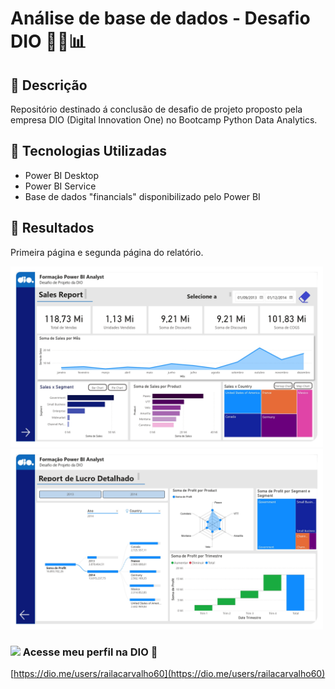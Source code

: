 # Análise de base de dados - Desafio DIO 👩‍💻📊 <br>
## 📒 Descrição 
Repositório destinado á conclusão de desafio de projeto proposto pela empresa DIO (Digital Innovation One) no Bootcamp Python Data Analytics.

## 🤖 Tecnologias Utilizadas
* Power BI Desktop
* Power BI Service
* Base de dados "financials" disponibilizado pelo Power BI

## 🚀 Resultados
Primeira página e segunda página do relatório. <br>

<img src="https://github.com/RailaCarvalho/Power_BI_Analyst/blob/main/Captura%20Tela%2001.jpg" alt="Captura de tela da primeira página do relatório" width="500"> <img src="https://github.com/RailaCarvalho/Power_BI_Analyst/blob/main/Captura%20Tela%2002.jpg" alt="Captura de tela da segunda página do relatório" width="500">


### <img src="https://hermes.dio.me/assets/diome/logo.png" width="50">   Acesse meu perfil na DIO 🔎

[https://dio.me/users/railacarvalho60](https://dio.me/users/railacarvalho60)
